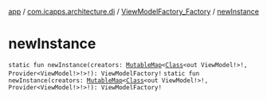 [app](../../index.md) / [com.icapps.architecture.di](../index.md) / [ViewModelFactory_Factory](index.md) / [newInstance](./new-instance.md)

# newInstance

`static fun newInstance(creators: `[`MutableMap`](https://kotlinlang.org/api/latest/jvm/stdlib/kotlin.collections/-mutable-map/index.html)`<`[`Class`](https://docs.oracle.com/javase/6/docs/api/java/lang/Class.html)`<out ViewModel!>!, Provider<ViewModel!>!>!): ViewModelFactory!`
`static fun newInstance(creators: `[`MutableMap`](https://kotlinlang.org/api/latest/jvm/stdlib/kotlin.collections/-mutable-map/index.html)`<`[`Class`](https://docs.oracle.com/javase/6/docs/api/java/lang/Class.html)`<out ViewModel!>!, Provider<ViewModel!>!>!): ViewModelFactory!`